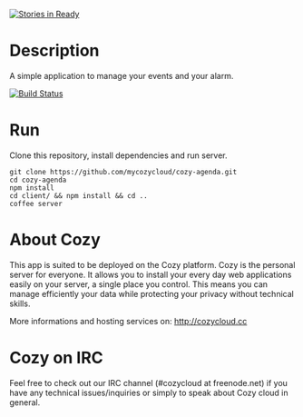 [![Stories in Ready](https://badge.waffle.io/mycozycloud/cozy-calendar.png?label=ready)](https://waffle.io/mycozycloud/cozy-calendar)  

# Description

A simple application to manage your events and your alarm.

[![Build
Status](https://travis-ci.org/mycozycloud/cozy-calendar.png?branch=master)](https://travis-ci.org/mycozycloud/cozy-calendar)

# Run

Clone this repository, install dependencies and run server.

    git clone https://github.com/mycozycloud/cozy-agenda.git
    cd cozy-agenda
    npm install
    cd client/ && npm install && cd ..
    coffee server

# About Cozy

This app is suited to be deployed on the Cozy platform. Cozy is the personal
server for everyone. It allows you to install your every day web applications
easily on your server, a single place you control. This means you can manage
efficiently your data while protecting your privacy without technical skills.

More informations and hosting services on:
http://cozycloud.cc

# Cozy on IRC

Feel free to check out our IRC channel (#cozycloud at freenode.net) if you 
have any technical issues/inquiries or simply to speak about Cozy cloud in 
general.

